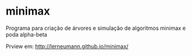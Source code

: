 minimax
=======

Programa para criação de árvores e simulação de algoritmos minimax e poda alpha-beta


Prview em: http://lerneumann.github.io/minimax/
